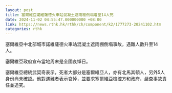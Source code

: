 ```yaml
---
layout: post
title: 塞爾維亞諾維薩德火車站混凝土遮雨棚倒塌增至14人死
date: 2024-11-02 04:55:47.000000000 +08:00
link: https://news.rthk.hk/rthk/ch/component/k2/1777273-20241102.htm
categories: rthk
---
```


塞爾維亞中北部城市諾維薩德火車站混凝土遮雨棚倒塌事故，遇難人數升至14人。

塞爾維亞政府宣布當地周末是全國哀悼日。

塞爾維亞總統武契奇表示，死者大部分是塞爾維亞人，亦有北馬其頓人，另外5人身份尚未確認。他對遇難者表示哀悼，並要求塞爾維亞檢控方和政府，嚴查事故責任並追究。
